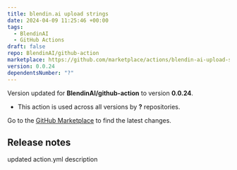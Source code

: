 ```yaml
---
title: blendin.ai upload strings
date: 2024-04-09 11:25:46 +00:00
tags:
  - BlendinAI
  - GitHub Actions
draft: false
repo: BlendinAI/github-action
marketplace: https://github.com/marketplace/actions/blendin-ai-upload-strings
version: 0.0.24
dependentsNumber: "?"
---
```



Version updated for **BlendinAI/github-action** to version **0.0.24**.
- This action is used across all versions by **?** repositories.

Go to the [GitHub Marketplace](https://github.com/marketplace/actions/blendin-ai-upload-strings) to find the latest changes.

## Release notes

updated action.yml description
